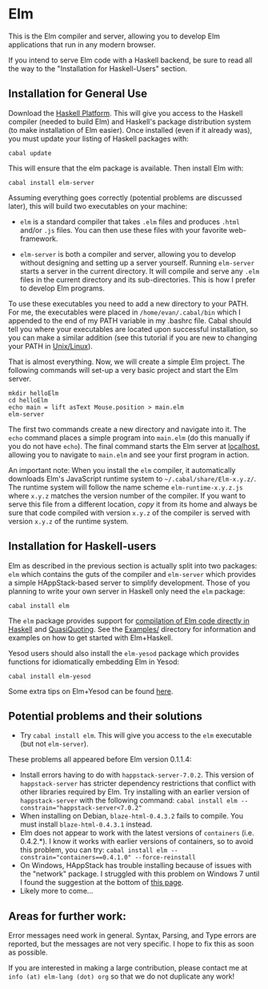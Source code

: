 Elm
===

This is the Elm compiler and server, allowing you to develop Elm applications that run in any modern browser.

If you intend to serve Elm code with a Haskell backend, be sure to read all the way to the "Installation for Haskell-Users" section.


Installation for General Use
----------------------------

Download the [Haskell Platform](http://hackage.haskell.org/platform/). This will give you access to the Haskell compiler (needed to build Elm) and Haskell's package distribution system (to make installation of Elm easier). Once installed (even if it already was), you must update your listing of Haskell packages with:

    cabal update

This will ensure that the elm package is available. Then install Elm with:

    cabal install elm-server

Assuming everything goes correctly (potential problems are discussed later), this will build two executables on your machine:

* `elm` is a standard compiler that takes `.elm` files and produces `.html` and/or `.js` files. You can then use these files with your favorite web-framework.

* `elm-server` is both a compiler and server, allowing you to develop without designing and setting up a server yourself. Running `elm-server` starts a server in the current directory. It will compile and serve any `.elm` files in the current directory and its sub-directories. This is how I prefer to develop Elm programs.

To use these executables you need to add a new directory to your PATH. For me, the executables were placed in `/home/evan/.cabal/bin` which I appended to the end of my PATH variable in my .bashrc file. Cabal should tell you where your executables are located upon successful installation, so you can make a similar addition (see this tutorial if you are new to changing your PATH in [Unix/Linux](http://www.cyberciti.biz/faq/unix-linux-adding-path/)).

That is almost everything. Now, we will create a simple Elm project. The following commands will set-up a very basic project and start the Elm server.

    mkdir helloElm
    cd helloElm
    echo main = lift asText Mouse.position > main.elm
    elm-server

The first two commands create a new directory and navigate into it. The `echo` command places a simple program into `main.elm` (do this manually if you do not have `echo`). The final command starts the Elm server at [localhost](http://localhost:8000/), allowing you to navigate to `main.elm` and see your first program in action.

An important note: When you install the `elm` compiler, it automatically downloads Elm's JavaScript runtime system to `~/.cabal/share/Elm-x.y.z/`. The runtime system will follow the name scheme `elm-runtime-x.y.z.js` where `x.y.z` matches the version number of the compiler. If you want to serve this file from a different location, *copy* it from its home and always be sure that code compiled with version `x.y.z` of the compiler is served with version `x.y.z` of the runtime system.


Installation for Haskell-users
------------------------------

Elm as described in the previous section is actually split into two packages: `elm` which contains the guts of the compiler and `elm-server` which provides a simple HAppStack-based server to simplify development. Those of you planning to write your own server in Haskell only need the `elm` package:

    cabal install elm

The `elm` package provides support for [compilation of Elm code directly in Haskell](http://hackage.haskell.org/packages/archive/Elm/0.1.2/doc/html/Language-Elm.html) and [QuasiQuoting](http://hackage.haskell.org/packages/archive/Elm/0.1.2/doc/html/Language-Elm-Quasi.html). See the [Examples/](https://github.com/evancz/Elm/tree/master/Examples) directory for information and examples on how to get started with Elm+Haskell.

Yesod users should also install the `elm-yesod` package which provides functions for idiomatically embedding Elm in Yesod:

    cabal install elm-yesod

Some extra tips on Elm+Yesod can be found [here](https://github.com/evancz/Elm/wiki/Elm-with-Yesod:-Getting-Started).

Potential problems and their solutions
--------------------------------------

* Try `cabal install elm`. This will give you access to the `elm` executable (but not `elm-server`).

These problems all appeared before Elm version 0.1.1.4:

* Install errors having to do with `happstack-server-7.0.2`. This version of `happstack-server` has stricter dependency restrictions that conflict with other libraries required by Elm. Try installing with an earlier version of `happstack-server` with the following command: `cabal install elm --constrain="happstack-server<7.0.2"`
* When installing on Debian, `blaze-html-0.4.3.2` fails to compile. You must install `blaze-html-0.4.3.1` instead.
* Elm does not appear to work with the latest versions of `containers` (i.e. 0.4.2.*). I know it works with earlier versions of containers, so to avoid this problem, you can try: `cabal install elm --constrain="containers==0.4.1.0" --force-reinstall`
* On Windows, HAppStack has trouble installing because of issues with the "network" package. I struggled with this problem on Windows 7 until I found the suggestion at the bottom of [this page](http://hackage.haskell.org/trac/ghc/ticket/5159).
* Likely more to come...


Areas for further work:
-----------------------

Error messages need work in general. Syntax, Parsing, and Type errors are reported, but the messages are not very specific. I hope to fix this as soon as possible.

If you are interested in making a large contribution, please contact me at `info (at) elm-lang (dot) org` so that we do not duplicate any work!
